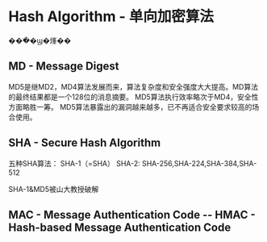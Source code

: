 
# Hash Algorithm - 单向加密算法
���ֹ�ϣ�㷨�� 
## MD - Message Digest
MD5是继MD2，MD4算法发展而来，算法复杂度和安全强度大大提高。MD算法的最终结果都是一个128位的消息摘要。
MD5算法执行效率略次于MD4，安全性方面略胜一筹。
MD5算法暴露出的漏洞越来越多，已不再适合安全要求较高的场合使用。
## SHA - Secure Hash Algorithm
五种SHA算法：
SHA-1（=SHA）
SHA-2: SHA-256,SHA-224,SHA-384,SHA-512

SHA-1&MD5被山大教授破解
## MAC - Message Authentication Code -- HMAC - Hash-based Message Authentication Code 
